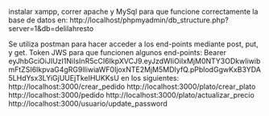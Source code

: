 instalar xampp, correr apache y MySql para que funcione correctamente la base de datos en: http://localhost/phpmyadmin/db_structure.php?server=1&db=delilahresto


Se utiliza postman para hacer acceder a los end-points mediante post, put, y get.
Token JWS para que funcionen algunos end-points:
Bearer eyJhbGciOiJIUzI1NiIsInR5cCI6IkpXVCJ9.eyJzdWIiOiIxMjM0NTY3ODkwIiwibmFtZSI6IkpvaG4gRG9lIiwiaWF0IjoxNTE2MjM5MDIyfQ.pPblodGgwKxB3YDA5LHdYsx3LYiGjUUEjTkeIHUKKsU en los siguientes:
http://localhost:3000/crear_pedido
http://localhost:3000/plato/crear_plato
http://localhost:3000/pedido
http://localhost:3000/plato/actualizar_precio
http://localhost:3000/usuario/update_password